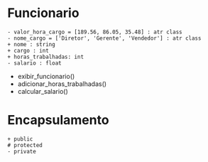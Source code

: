 # Funcionario
    - valor_hora_cargo = [189.56, 86.05, 35.48] : atr class
    - nome_cargo = ['Diretor', 'Gerente', 'Vendedor'] : atr class
    + nome : string
    + cargo : int
    + horas_trabalhadas: int
    - salario : float

+ exibir_funcionario()
+ adicionar_horas_trabalhadas()
+ calcular_salario()

# Encapsulamento
    + public
    # protected
    - private